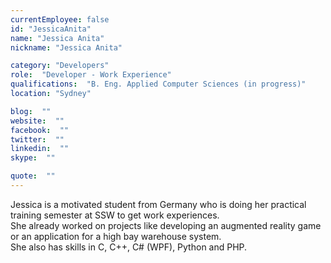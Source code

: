 ```yaml
---
currentEmployee: false
id: "JessicaAnita"
name: "Jessica Anita"
nickname: "Jessica Anita"

category: "Developers"
role:  "Developer - Work Experience"
qualifications:  "B. Eng. Applied Computer Sciences (in progress)"
location: "Sydney"

blog:  ""
website:  ""
facebook:  ""
twitter:  ""
linkedin:  ""
skype:  ""

quote:  ""
---
```


Jessica is a motivated student from Germany who is doing her practical training semester at SSW to get work experiences.  
She already worked on projects like developing an augmented reality game or an application for a high bay warehouse system.  
She also has skills in C, C++, C# (WPF), Python and PHP.  
